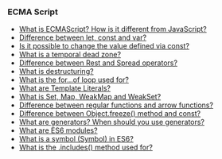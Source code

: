 ### ECMA Script

- [What is ECMAScript? How is it different from JavaScript?]()
- [Difference between let, const and var?]()
- [Is it possible to change the value defined via const?]()
- [What is a temporal dead zone?]()
- [Difference between Rest and Spread operators?]()
- [What is destructuring?]()
- [What is the for...of loop used for?]()
- [What are Template Literals?]()
- [What is Set, Map, WeakMap and WeakSet?]()
- [Difference between regular functions and arrow functions?]()
- [Difference between Object.freeze() method and const?]()
- [What are generators? When should you use generators?]()
- [What are ES6 modules?]()
- [What is a symbol (Symbol) in ES6?]()
- [What is the .includes() method used for?]()